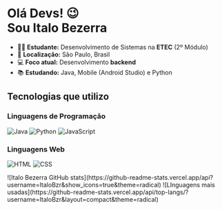 <h1>Olá Devs! 
  😉​
  <br/>
  Sou Italo Bezerra
</h1>

<ul>
  <li>👨‍🎓 <strong>Estudante:</strong> Desenvolvimento de Sistemas na <strong>ETEC</strong> (2º Módulo)</li>
  <li>📍 <strong>Localização:</strong> São Paulo, Brasil 
  <li>💻 <strong>Foco atual:</strong> Desenvolvimento <strong>backend</strong></li>
  <li>📚 <strong>Estudando:</strong> Java, Mobile (Android Studio) e Python</li>
</ul>

<h2>Tecnologias que utilizo</h2>

<h3>Linguagens de Programação</h3>
<p>
  <img alt="Java" src="https://img.shields.io/badge/Java-ED8B00?style=for-the-badge&logo=java&logoColor=white" />
  <img alt="Python" src="https://img.shields.io/badge/Python-3776AB?style=for-the-badge&logo=python&logoColor=white" />
  <img alt="JavaScript" src="https://img.shields.io/badge/JavaScript-323330?style=for-the-badge&logo=javascript&logoColor=F7DF1E" />
</p>

<h3>Linguagens Web</h3>
<p>
  <img alt="HTML" src="https://img.shields.io/badge/HTML5-E34F26?style=for-the-badge&logo=html5&logoColor=white" />
  <img alt="CSS" src="https://img.shields.io/badge/CSS3-1572B6?style=for-the-badge&logo=css3&logoColor=white" />
</p>

<div>
  ![Italo Bezerra GitHub stats](https://github-readme-stats.vercel.app/api?username=ItaloBzr&show_icons=true&theme=radical)
  ![LInguagens mais usadas](https://github-readme-stats.vercel.app/api/top-langs/?username=ItaloBzr&layout=compact&theme=radical)
</div>



